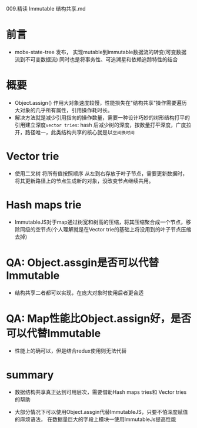 009.精读 Immutable 结构共享.md

# 前言

- mobx-state-tree 发布， 实现mutable到immutable数据流的转变(可变数据流到不可变数据流) 同时也是将事务性、可追溯星和依赖追踪特性的结合

# 概要

- Object.assign() 作用大对象速度较慢，性能损失在"结构共享"操作需要遍历大对象的几乎所有属性，引用操作耗时长。
- 解决方法就是减少引用指向的操作数量，需要一种设计巧妙的树形结构打平的引用建立深度`vector tries`: hash 后减少树的深度，按数量打平深度，广度拉开，路径唯一，此类结构共享的核心就是以`空间换时间`

# Vector trie 

- 使用二叉树 将所有值按照顺序 从左到右存放于叶子节点，需要更新数据时，将其更新路径上的节点生成新的对象，没改变节点继续共用。

# Hash maps trie

- ImmutableJS对于map通过树宽和树高的压缩，将其压缩聚合成一个节点，移除同级的空节点(个人理解就是在Vector trie的基础上将没用到的叶子节点压缩去掉)

# QA: Object.assgin是否可以代替Immutable

- 结构共享二者都可以实现，在庞大对象时使用后者更合适

# QA: Map性能比Object.assign好，是否可以代替Immutable

- 性能上的确可以，但是结合redux使用则无法代替

# summary

- 数据结构共享真正达到可用层次，需要借助Hash maps tries和 Vector tries的帮助

- 大部分情况下可以使用Object.assgin代替ImmutableJS，只要不怕深度赋值的麻烦语法， 在数据量巨大的字段上模块一使用ImmutableJs提高性能

